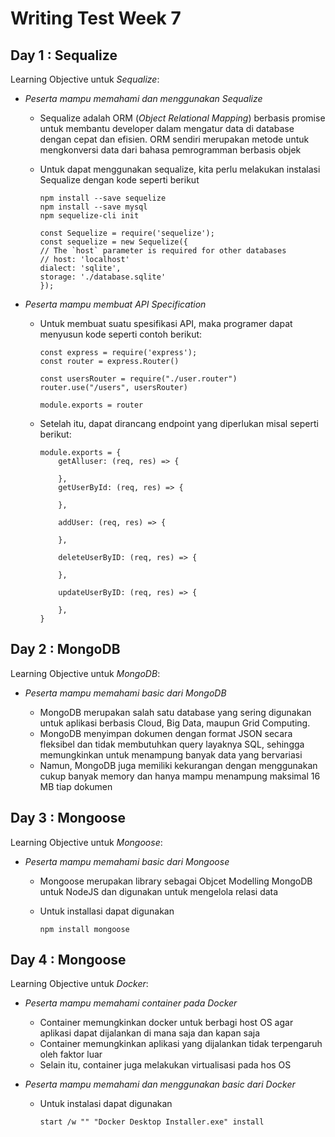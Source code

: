 # Writing Test Week 7   
## **Day 1 : Sequalize**
Learning Objective untuk *Sequalize*:    
-  *Peserta mampu memahami dan menggunakan Sequalize*
    
    -   Sequalize adalah ORM (*Object Relational Mapping*) berbasis promise untuk membantu developer dalam mengatur data di database dengan cepat dan efisien. ORM sendiri merupakan metode untuk mengkonversi data dari bahasa pemrogramman berbasis objek
    -   Untuk dapat menggunakan sequalize, kita perlu melakukan instalasi Sequalize dengan kode seperti berikut 
            
            npm install --save sequelize
            npm install --save mysql 
            npm sequelize-cli init

            const Sequelize = require('sequelize');
            const sequelize = new Sequelize({
            // The `host` parameter is required for other databases
            // host: 'localhost'
            dialect: 'sqlite',
            storage: './database.sqlite'
            });        

-   *Peserta mampu membuat API Specification*

    -   Untuk membuat suatu spesifikasi API, maka programer dapat menyusun kode seperti contoh berikut:

            const express = require('express');
            const router = express.Router()

            const usersRouter = require("./user.router")
            router.use("/users", usersRouter)

            module.exports = router  

    -   Setelah itu, dapat dirancang endpoint yang diperlukan misal seperti berikut:
                
            module.exports = {
                getAlluser: (req, res) => {

                },
                getUserById: (req, res) => {

                },
            
                addUser: (req, res) => {
            
                },
            
                deleteUserByID: (req, res) => {
            
                },
            
                updateUserByID: (req, res) => {
            
                },
            }      

## **Day 2 : MongoDB**
Learning Objective untuk *MongoDB*:
-   *Peserta mampu memahami basic dari MongoDB*
    
    -   MongoDB merupakan salah satu database yang sering digunakan untuk aplikasi berbasis Cloud, Big Data, maupun Grid Computing. 
    -   MongoDB menyimpan dokumen dengan format JSON secara fleksibel dan tidak membutuhkan query layaknya SQL, sehingga memungkinkan untuk menampung banyak data yang bervariasi           
    -   Namun, MongoDB juga memiliki kekurangan dengan menggunakan cukup banyak memory dan hanya mampu menampung maksimal 16 MB tiap dokumen

## **Day 3 : Mongoose**
Learning Objective untuk *Mongoose*:
-   *Peserta mampu memahami basic dari Mongoose* 
    -   Mongoose merupakan library sebagai Objcet Modelling MongoDB untuk NodeJS dan digunakan untuk mengelola relasi data 
    -   Untuk installasi dapat digunakan
            
            npm install mongoose
         
## **Day 4 : Mongoose**
Learning Objective untuk *Docker*:
-   *Peserta mampu memahami container pada Docker* 
    -   Container memungkinkan docker untuk berbagi host OS agar aplikasi dapat dijalankan di mana saja dan kapan saja
    -   Container memungkinkan aplikasi yang dijalankan tidak terpengaruh oleh faktor luar
    -   Selain itu, container juga melakukan virtualisasi pada hos OS

-   *Peserta mampu memahami dan menggunakan basic dari Docker*  
    -   Untuk instalasi dapat digunakan

            start /w "" "Docker Desktop Installer.exe" install          